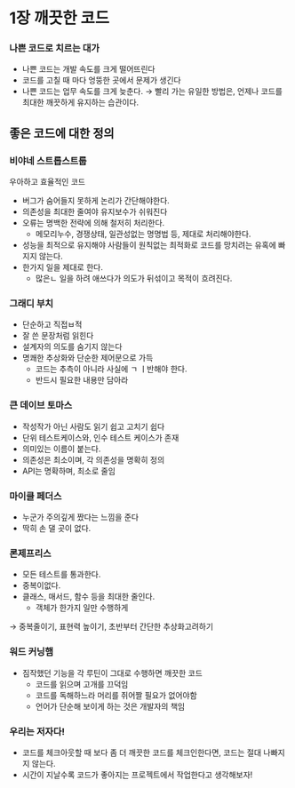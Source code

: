 # 1장 깨끗한 코드

### 나쁜 코드로 치르는 대가

- 나쁜 코드는 개발 속도를 크게 떨어뜨린다
- 코드를 고칠 때 마다 엉뚱한 곳에서 문제가 생긴다
- 나쁜 코드는 업무 속도를 크게 늦춘다.
  → 빨리 가는 유일한 방법은, 언제나 코드를 최대한 깨끗하게 유지하는 습관이다.

## 좋은 코드에 대한 정의

### 비야네 스트롭스트룹

우아하고 효율적인 코드

- 버그가 숨어들지 못하게 논리가 간단해야한다.
- 의존성을 최대한 줄여야 유지보수가 쉬워진다
- 오류는 명백한 전략에 의해 철저히 처리한다.
  - 메모리누수, 경쟁상태, 일관성없는 명명법 등, 제대로 처리해야한다.
- 성능을 최적으로 유지해야 사람들이 원칙없는 최적화로 코드를 망치려는 유혹에 빠지지 않는다.
- 한가지 일을 제대로 한다.
  - 많은ㄴ 일을 하려 애쓰다가 의도가 뒤섞이고 목적이 흐려진다.

### 그래디 부치

- 단순하고 직접ㅂ적
- 잘 쓴 문장처럼 읽힌다
- 설계자의 의도를 숨기지 않는다
- 명쾌한 추상화와 단순한 제어문으로 가득
  - 코드는 추측이 아니라 사실에 ㄱ ㅣ반해야 한다.
  - 반드시 필요한 내용만 담아라

### 큰 데이브 토마스

- 작성작가 아닌 사람도 읽기 쉽고 고치기 쉽다
- 단위 테스트케이스와, 인수 테스트 케이스가 존재
- 의미있는 이름이 붙는다.
- 의존성은 최소이며, 각 의존성을 명확히 정의
- API는 명확하며, 최소로 줄임

### 마이클 페더스

- 누군가 주의깊게 짰다는 느낌을 준다
- 딱히 손 댈 곳이 없다.

### 론제프리스

- 모든 테스트를 통과한다.
- 중복이없다.
- 클래스, 매서드, 함수 등을 최대한 줄인다.
  - 객체가 한가지 일만 수행하게

→ 중복줄이기, 표현력 높이기, 초반부터 간단한 추상화고려하기

### 워드 커닝햄

- 짐작했던 기능을 각 루틴이 그대로 수행하면 깨끗한 코드
  - 코드를 읽으며 고개를 끄덕임
  - 코드를 독해하느라 머리를 쥐어짤 필요가 없어야함
  - 언어가 단순해 보이게 하는 것은 개발자의 책임

### 우리는 저자다!

- 코드를 체크아웃할 때 보다 좀 더 깨끗한 코드를 체크인한다면, 코드는 절대 나빠지지 않는다.
- 시간이 지날수록 코드가 좋아지는 프로젝트에서 작업한다고 생각해보자!
